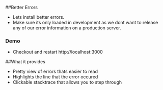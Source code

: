##Better Errors

* Lets install better errors.
* Make sure its only loaded in development as we dont want to release any of our error information on a production server.

### Demo

* Checkout and restart
http://localhost:3000

##What it provides

* Pretty view of errors thats easier to read
* Highlights the line that the error occured
* Clickable stacktrace that allows you to step through
